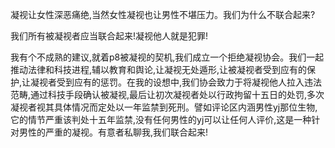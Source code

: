 

凝视让女性深恶痛绝,当然女性凝视也让男性不堪压力。我们为什么不联合起来?

我们所有被凝视者应当联合起来!凝视他人就是犯罪!

我有个不成熟的建议,就着p8被凝视的契机,我们成立一个拒绝凝视协会。我们一起推动法律和科技进程,辅以教育和舆论,让凝视无处遁形,让被凝视者受到应有的保护,让凝视者受到应有的惩罚。在我的设想中,我们协会致力于将凝视他人拉入违法范畴,通过科技手段确认被凝视,最后让初次凝视者处以行政拘留十五日的处罚,多次凝视者视其具体情况而定处以一年监禁到死刑。譬如评论区内涵男性yj那位生物,它的情节严重该判处十五年监禁,没有任何男性的yj可以让任何人评价,这是一种针对男性的严重的凝视。有意者私聊我,我们联合起来!